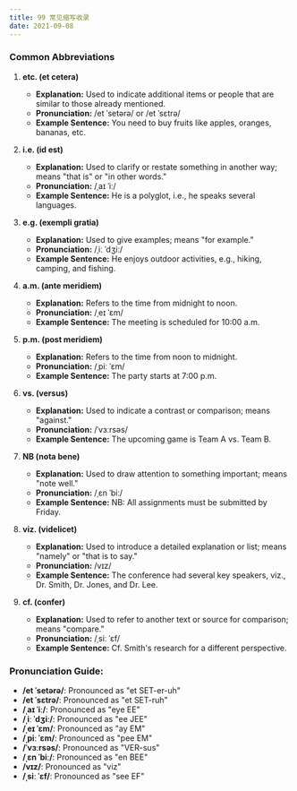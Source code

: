 ```yaml
---
title: 99 常见缩写收录
date: 2021-09-08
---
```

### Common Abbreviations

1. **etc. (et cetera)**
   - **Explanation:** Used to indicate additional items or people that are similar to those already mentioned.
   - **Pronunciation:** /et ˈsetərə/ or /et ˈsɛtrə/
   - **Example Sentence:** You need to buy fruits like apples, oranges, bananas, etc.

2. **i.e. (id est)**
   - **Explanation:** Used to clarify or restate something in another way; means "that is" or "in other words."
   - **Pronunciation:** /ˌaɪ ˈiː/
   - **Example Sentence:** He is a polyglot, i.e., he speaks several languages.

3. **e.g. (exempli gratia)**
   - **Explanation:** Used to give examples; means "for example."
   - **Pronunciation:** /ˌiː ˈdʒiː/
   - **Example Sentence:** He enjoys outdoor activities, e.g., hiking, camping, and fishing.

4. **a.m. (ante meridiem)**
   - **Explanation:** Refers to the time from midnight to noon.
   - **Pronunciation:** /ˌeɪ ˈɛm/
   - **Example Sentence:** The meeting is scheduled for 10:00 a.m.

5. **p.m. (post meridiem)**
   - **Explanation:** Refers to the time from noon to midnight.
   - **Pronunciation:** /ˌpiː ˈɛm/
   - **Example Sentence:** The party starts at 7:00 p.m.

6. **vs. (versus)**
   - **Explanation:** Used to indicate a contrast or comparison; means "against."
   - **Pronunciation:** /ˈvɜːrsəs/
   - **Example Sentence:** The upcoming game is Team A vs. Team B.

7. **NB (nota bene)**
   - **Explanation:** Used to draw attention to something important; means "note well."
   - **Pronunciation:** /ˌɛn ˈbiː/
   - **Example Sentence:** NB: All assignments must be submitted by Friday.

8. **viz. (videlicet)**
   - **Explanation:** Used to introduce a detailed explanation or list; means "namely" or "that is to say."
   - **Pronunciation:** /vɪz/
   - **Example Sentence:** The conference had several key speakers, viz., Dr. Smith, Dr. Jones, and Dr. Lee.

9. **cf. (confer)**
   - **Explanation:** Used to refer to another text or source for comparison; means "compare."
   - **Pronunciation:** /ˌsiː ˈɛf/
   - **Example Sentence:** Cf. Smith's research for a different perspective.

### Pronunciation Guide:
- **/et ˈsetərə/**: Pronounced as "et SET-er-uh"
- **/et ˈsɛtrə/**: Pronounced as "et SET-ruh"
- **/ˌaɪ ˈiː/**: Pronounced as "eye EE"
- **/ˌiː ˈdʒiː/**: Pronounced as "ee JEE"
- **/ˌeɪ ˈɛm/**: Pronounced as "ay EM"
- **/ˌpiː ˈɛm/**: Pronounced as "pee EM"
- **/ˈvɜːrsəs/**: Pronounced as "VER-sus"
- **/ˌɛn ˈbiː/**: Pronounced as "en BEE"
- **/vɪz/**: Pronounced as "viz"
- **/ˌsiː ˈɛf/**: Pronounced as "see EF"
